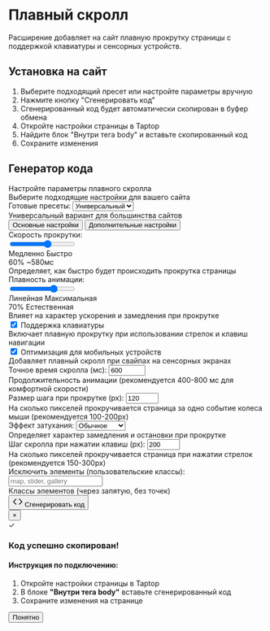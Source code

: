 # Плавный скролл

Расширение добавляет на сайт плавную прокрутку страницы с поддержкой клавиатуры и сенсорных устройств.

## Установка на сайт

1. Выберите подходящий пресет или настройте параметры вручную
2. Нажмите кнопку "Сгенерировать код"
3. Сгенерированный код будет автоматически скопирован в буфер обмена
4. Откройте настройки страницы в Taptop
5. Найдите блок "Внутри тега body" и вставьте скопированный код
6. Сохраните изменения

## Генератор кода

<div id="smooth-scroll-generator" class="generator-container">
  <div class="generator-header">
    <div class="generator-title">Настройте параметры плавного скролла</div>
    <div class="generator-subtitle">Выберите подходящие настройки для вашего сайта</div>
  </div>
  <div class="settings-block">
    <div class="preset-section">
      <label for="preset-select">Готовые пресеты:</label>
      <select id="preset-select" class="select-styled">
        <option value="universal">Универсальный</option>
        <option value="premium">Премиальный</option>
        <option value="fast">Быстрый</option>
        <option value="slow">Медленный</option>
        <option value="reading">Для чтения</option>
      </select>
      <div class="helper-text" id="preset-description">Универсальный вариант для большинства сайтов</div>
    </div>
    <div class="tabs-container">
      <div class="tab-buttons">
        <button id="basic-tab-btn" class="tab-button active">Основные настройки</button>
        <button id="advanced-tab-btn" class="tab-button">Дополнительные настройки</button>
      </div>
      <div id="basic-tab" class="tab-content active">
        <div class="settings-row">
          <div class="setting-group">
            <label for="speed-select">Скорость прокрутки:</label>
            <div class="slider-container">
              <input type="range" id="speed-select" min="1" max="100" value="60" class="slider">
              <div class="slider-labels">
                <span>Медленно</span>
                <span>Быстро</span>
              </div>
              <div class="slider-value">
                <span id="speed-value-display" class="slider-value-primary">60%</span>
                <span id="speed-time-display" class="slider-value-secondary">~580мс</span>
              </div>
            </div>
            <div class="helper-text">Определяет, как быстро будет происходить прокрутка страницы</div>
          </div>
          <div class="setting-group">
            <label for="smoothness-select">Плавность анимации:</label>
            <div class="slider-container">
              <input type="range" id="smoothness-select" min="1" max="100" value="70" class="slider">
              <div class="slider-labels">
                <span>Линейная</span>
                <span>Максимальная</span>
              </div>
              <div class="slider-value">
                <span id="smoothness-value-display" class="slider-value-primary">70%</span>
                <span id="easing-type-display" class="slider-value-secondary">Естественная</span>
              </div>
            </div>
            <div class="helper-text">Влияет на характер ускорения и замедления при прокрутке</div>
          </div>
        </div>
        <div class="device-support">
          <div class="setting-group">
            <label class="checkbox-container">
              <input type="checkbox" id="keyboard-support" checked>
              <span class="checkmark"></span>
              <span class="checkbox-option-label">Поддержка клавиатуры</span>
            </label>
            <div class="helper-text">Включает плавную прокрутку при использовании стрелок и клавиш навигации</div>
          </div>
          <div class="setting-group">
            <label class="checkbox-container">
              <input type="checkbox" id="mobile-support" checked>
              <span class="checkmark"></span>
              <span class="checkbox-option-label">Оптимизация для мобильных устройств</span>
            </label>
            <div class="helper-text">Добавляет плавный скролл при свайпах на сенсорных экранах</div>
          </div>
        </div>
      </div>
      <div id="advanced-tab" class="tab-content">
        <div class="settings-row">
          <div class="setting-group">
            <label for="duration-input">Точное время скролла (мс):</label>
            <input type="number" id="duration-input" class="number-input" value="600" min="300" max="1500" step="50">
            <div class="helper-text">Продолжительность анимации (рекомендуется 400-800 мс для комфортной скорости)</div>
          </div>
          <div class="setting-group">
            <label for="step-input">Размер шага при прокрутке (px):</label>
            <input type="number" id="step-input" class="number-input" value="120" min="50" max="300" step="10">
            <div class="helper-text">На сколько пикселей прокручивается страница за одно событие колеса мыши (рекомендуется 100-200px)</div>
          </div>
        </div>
        <div class="settings-row">
          <div class="setting-group">
            <label for="easing-select">Эффект затухания:</label>
            <select id="easing-select" class="select-styled">
              <option value="standard">Обычное</option>
              <option value="precise">Длительное</option>
              <option value="minimal">Мгновенное</option>
            </select>
            <div class="helper-text">Определяет характер замедления и остановки при прокрутке</div>
          </div>
          <div class="setting-group keyboard-option">
            <label for="keyboard-step">Шаг скролла при нажатии клавиш (px):</label>
            <input type="number" id="keyboard-step" class="number-input" value="200" min="50" max="400" step="10">
            <div class="helper-text">На сколько пикселей прокручивается страница при нажатии стрелок (рекомендуется 150-300px)</div>
          </div>
        </div>
        <div class="settings-row">
          <div class="setting-group">
            <label for="exclude-selectors">Исключить элементы (пользовательские классы):</label>
            <input type="text" id="exclude-selectors" class="text-input" placeholder="map, slider, gallery">
            <div class="helper-text">Классы элементов (через запятую, без точек)</div>
          </div>
        </div>
      </div>
    </div>
  </div>
  
  <div class="action-section">
    <button id="generate-btn" class="generate-button">
    <svg width="20" height="20" viewBox="0 0 24 24" fill="none" xmlns="http://www.w3.org/2000/svg">
  <path d="M16 18l6-6-6-6" stroke="currentColor" stroke-width="2" stroke-linecap="round" stroke-linejoin="round"/>
  <path d="M8 6l-6 6 6 6" stroke="currentColor" stroke-width="2" stroke-linecap="round" stroke-linejoin="round"/>
</svg>
      <span class="button-text">Сгенерировать код</span>
    </button>
  </div>
  
  <div id="success-modal" class="modal">
    <div class="modal-content">
      <button class="close-modal">&times;</button>
      <div class="modal-header">
        <div class="success-icon">✓</div>
        <h3>Код успешно скопирован!</h3>
      </div>
      <div class="instruction-block">
        <h4>Инструкция по подключению:</h4>
        <ol>
          <li>Откройте настройки страницы в Taptop</li>
          <li>В блоке <strong>"Внутри тега body"</strong> вставьте сгенерированный код</li>
          <li>Сохраните изменения на странице</li>
        </ol>
      </div>
      <button class="close-button">Понятно</button>
    </div>
  </div>
</div>
